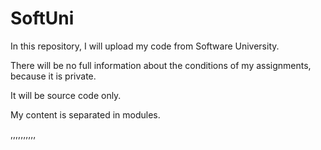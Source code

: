 # SoftUni
In this repository, I will upload my code from Software University.

There will be no full information about the conditions of my assignments, because it is private.

It will be source code only.

My content is separated in modules.


,,,,,,,,,,
